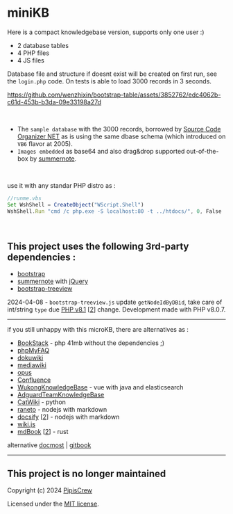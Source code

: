 # miniKB
Here is a compact knowledgebase version, supports only one user :)  

* 2 database tables
* 4 PHP files
* 4 JS files  

Database file and structure if doesnt exist will be created on first run, see the `login.php` code. On tests is able to load 3000 records in 3 seconds.
&nbsp;

https://github.com/wenzhixin/bootstrap-table/assets/3852762/edc4062b-c61d-453b-b3da-09e33198a27d

&nbsp;

* The `sample database` with the 3000 records, borrowed by [Source Code Organizer NET](https://www.pipiscrew.com/threads/source-code-organizer-net-v2-0.8/) as is using the same dbase schema (which introduced on `VB6` flavor at 2005).  
* `Images embedded` as base64 and also drag&drop supported out-of-the-box by [summernote](https://github.com/summernote/summernote/).  

&nbsp;

use it with any standar PHP distro as :
```js
//runme.vbs
Set WshShell = CreateObject("WScript.Shell")
WshShell.Run "cmd /c php.exe -S localhost:80 -t ../htdocs/", 0, False
```  

&nbsp;

## This project uses the following 3rd-party dependencies :
* [bootstrap](https://getbootstrap.com/)
* [summernote](https://github.com/summernote/summernote/) with [jQuery](https://github.com/jquery/jquery)
* [bootstrap-treeview](https://github.com/jonmiles/bootstrap-treeview)  

2024-04-08 - `bootstrap-treeview.js` update `getNodeIdByDBid`, take care of int/string `type` due [PHP v8.1](https://www.php.net/manual/en/migration81.incompatible.php#migration81.incompatible.pdo.mysql) [[2](https://github.com/doctrine/dbal/issues/5228)] change. Development made with PHP v8.0.7.  

---

if you still unhappy with this microKB, there are alternatives as :  
* [BookStack](https://github.com/BookStackApp/BookStack) - php 41mb without the dependencies ;)
* [phpMyFAQ](http://www.phpmyfaq.de/)
* [dokuwiki](https://www.dokuwiki.org/)
* [mediawiki](https://www.mediawiki.org/)
* [opus](https://github.com/ziishaned/opus)
* [Confluence](https://www.atlassian.com/software/confluence/download-archives)
* [WukongKnowledgeBase](https://github.com/WuKongOpenSource/Wukong_KnowledgeBase) - vue with java and elasticsearch
* [AdguardTeamKnowledgeBase](https://github.com/AdguardTeam/KnowledgeBase)
* [CatWiki](https://github.com/cabalamat/catwiki) - python
* [raneto](https://raneto.com/) - nodejs with markdown
* [docsify](https://docsify.js.org/) [[2](https://blog.stackademic.com/the-fast-way-to-create-documents-docsify-b92397947512)] - nodejs with markdown
* [wiki.js](https://js.wiki/)
* [mdBook](https://github.com/rust-lang/mdBook) [[2](https://rust-lang.github.io/mdBook/guide/creating.html)] - rust


alternative [docmost](https://docmost.com) | [gitbook](https://github.com/GitbookIO/gitbook)  

---

## This project is no longer maintained
Copyright (c) 2024 [PipisCrew](http://pipiscrew.com)  

Licensed under the [MIT license](http://www.opensource.org/licenses/mit-license.php).